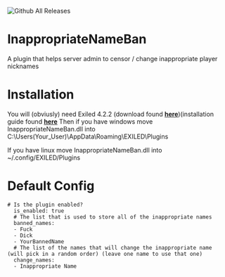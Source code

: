 ![Github All Releases](https://img.shields.io/github/downloads/quazEx/InappropriateNameBan/total.svg)
# InappropriateNameBan
A plugin that helps server admin to censor / change inappropriate player nicknames


# Installation
You will (obviusly) need Exiled 4.2.2 (download found [**here**](https://github.com/Exiled-Team/EXILED/releases))(installation guide found [**here**](https://github.com/Exiled-Team/EXILED#installation)
Then if you have windows move InappropriateNameBan.dll into C:\Users\(Your_User)\AppData\Roaming\EXILED\Plugins

If you have linux move InappropriateNameBan.dll into ~/.config/EXILED/Plugins

# Default Config
```
# Is the plugin enabled?
  is_enabled: true
  # The list that is used to store all of the inappropriate names
  banned_names:
  - Fuck
  - Dick
  - YourBannedName
  # The list of the names that will change the inappropriate name (will pick in a random order) (leave one name to use that one)
  change_names:
  - Inappropriate Name
  ```
